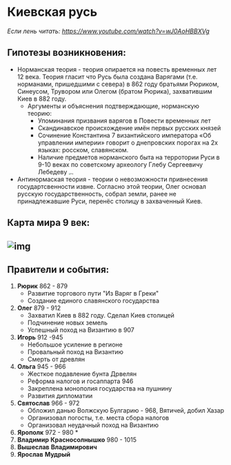 # Киевская русь

*Если лень читать: https://www.youtube.com/watch?v=wJ0AoHBBXVg*

## Гипотезы возникновения:

* Норманская теория - теория опирается на повесть временных лет 12 века. Теория гласит что Русь была создана Варягами (т.е. норманами, пришедшими с севера) в 862 году братьями Рюриком, Синеусом, Трувором или Олегом (братом Рюрика), захватившим Киев в 882 году.
  * Аргументы и объяснения подтверждающие, норманскую теорию:
    * Упоминания призвания варягов в Повести временных лет
    * Скандинавское происхождение имён первых русских князей
    * Сочинение Константина 7 византийского императора «Об управлении империи» говорит о днепровских порогах на 2х языках: росском, славянском.  
    * Наличие предметов норманского быта на терротории Руси в 9-10 веках по советскому археологу Глебу Сергеевичу Лебедеву <img src="https://upload.wikimedia.org/wikipedia/commons/thumb/6/64/Scandinavians_in_Rus%27_01.png/250px-Scandinavians_in_Rus%27_01.png" alt="img" style="zoom:25%;" />
* Антинормаская теория - теории о невозможности привнесения государтсвенности извне. Согласно этой теории, Олег основал русскую государственность, собрал земли, ранее не принадлежавшие Руси, перенёс столицу в захваченный Киев.

## Карта мира 9 век:

## ![img](https://stihi.ru/pics/2013/08/26/8301.jpg) 

## Правители и события:

1. **Рюрик** 862 - 879
   * Развитие торгового пути "Из Варяг в Греки"
   * Создание единого славянского государства
2. **Олег** 879 - 912
   * Захватил Киев в 882 году. Сделал Киев столицей
   * Подчинение новых земель
   * Успешный поход на Византию в 907
3. **Игорь** 912 -945
   * Небольшое усиление в регионе
   * Провальный поход на Византию
   * Смерть от древлян
4. **Ольга** 945 - 966
   * Жесткое подавление бунта Дрвелян
   * Реформа налогов и госаппарта 946
   * Закреплена монополия государства на пушнину
   * Развития дипломатии
5. **Святослав** 966 - 972
   * Обложил данью Волжскую Булгарию - 968, Вятичей, добил Хазар
   * Организовал погосты, т.е. места сбора налогов
   * Организовал неудачный поход на Византию
6. **Ярополк** 972 - 980
   * 
7. **Владимир** **Красносолнышко** 980 - 1015
8. **Вышеслав** **Владимирович**
9. **Ярослав** **Мудрый**

